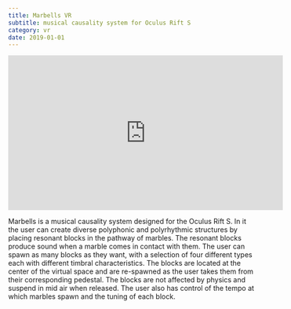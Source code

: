```yaml
---
title: Marbells VR
subtitle: musical causality system for Oculus Rift S
category: vr
date: 2019-01-01
---
```


<iframe width="560" height="315" src="https://www.youtube.com/embed/npz9d7_3HT8" frameborder="0" allow="accelerometer; autoplay; encrypted-media; gyroscope; picture-in-picture" allowfullscreen></iframe>

Marbells is a musical causality system designed for the Oculus Rift S. In it the user can create diverse polyphonic and polyrhythmic structures by placing resonant blocks in the pathway of marbles. The resonant blocks produce sound when a marble comes in contact with them. The user can spawn as many blocks as they want, with a selection of four different types each with different timbral characteristics. The blocks are located at the center of the virtual space and are re-spawned as the user takes them from their corresponding pedestal. The blocks are not affected by physics and suspend in mid air when released. The user also has control of the tempo at which marbles spawn and the tuning of each block.